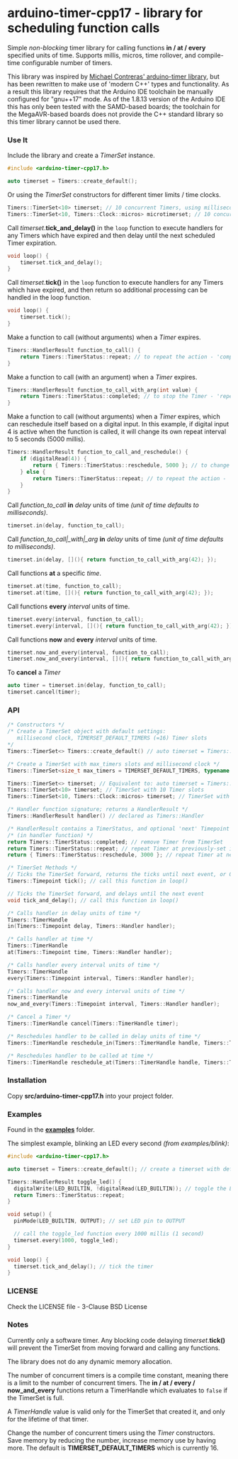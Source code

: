 # arduino-timer-cpp17 - library for scheduling function calls

Simple *non-blocking* timer library for calling functions **in / at / every** specified units of time. Supports millis, micros, time rollover, and compile-time configurable number of timers.

This library was inspired by [Michael Contreras' arduino-timer library](https://github.com/contrem/arduino-timer), but has been rewritten to make use of 'modern C++' types and
functionality. As a result this library requires that the Arduino IDE toolchain be manually configured for "gnu++17" mode. As of the 1.8.13 version of the Arduino IDE this has
only been tested with the SAMD-based boards; the toolchain for the MegaAVR-based boards does not provide the C++ standard library so this timer library cannot be used there.

### Use It

Include the library and create a *TimerSet* instance.
```cpp
#include <arduino-timer-cpp17.h>

auto timerset = Timers::create_default();
```

Or using the *TimerSet* constructors for different timer limits / time clocks.
```cpp
Timers::TimerSet<10> timerset; // 10 concurrent Timers, using millisecond clock
Timers::TimerSet<10, Timers::Clock::micros> microtimerset; // 10 concurrent Timers, using microsecond clock
```

Call *timerset*.**tick_and_delay()** in the ```loop``` function to execute handlers for any Timers
which have expired and then delay until the next scheduled Timer expiration.
```cpp
void loop() {
    timerset.tick_and_delay();
}
```

Call *timerset*.**tick()** in the ```loop``` function to execute handlers for any Timers
which have expired, and then return so additional processing can be handled in the loop function.
```cpp
void loop() {
    timerset.tick();
}
```

Make a function to call (without arguments) when a *Timer* expires.
```cpp
Timers::HandlerResult function_to_call() {
    return Timers::TimerStatus::repeat; // to repeat the action - 'completed' to stop
}
```

Make a function to call (with an argument) when a *Timer* expires.
```cpp
Timers::HandlerResult function_to_call_with_arg(int value) {
    return Timers::TimerStatus::completed; // to stop the Timer - 'repeat' to repeat the action
}
```

Make a function to call (without arguments) when a *Timer* expires, which can reschedule itself based
on a digital input. In this example, if digital input 4 is active when the function is called, it will
change its own repeat interval to 5 seconds (5000 millis).
```cpp
Timers::HandlerResult function_to_call_and_reschedule() {
    if (digitalRead(4)) {
        return { Timers::TimerStatus::reschedule, 5000 }; // to change the repeat interval to 5000 ms
    } else {
        return Timers::TimerStatus::repeat; // to repeat the action - 'completed' to stop
    }
}
```

Call *function\_to\_call* **in** *delay* units of time *(unit of time defaults to milliseconds)*.
```cpp
timerset.in(delay, function_to_call);
```

Call *function\_to\_call|_with|_arg* **in** *delay* units of time *(unit of time defaults to milliseconds)*.
```cpp
timerset.in(delay, [](){ return function_to_call_with_arg(42); });
```

Call functions **at** a specific *time*.
```cpp
timerset.at(time, function_to_call);
timerset.at(time, [](){ return function_to_call_with_arg(42); });
```

Call functions **every** *interval* units of time.
```cpp
timerset.every(interval, function_to_call);
timerset.every(interval, [](){ return function_to_call_with_arg(42); });
```

Call functions **now** and **every** *interval* units of time.
```cpp
timerset.now_and_every(interval, function_to_call);
timerset.now_and_every(interval, [](){ return function_to_call_with_arg(42); });
```

To **cancel** a *Timer*
```cpp
auto timer = timerset.in(delay, function_to_call);
timerset.cancel(timer);
```

### API

```cpp
/* Constructors */
/* Create a TimerSet object with default settings:
   millisecond clock, TIMERSET_DEFAULT_TIMERS (=16) Timer slots
*/
Timers::TimerSet<> Timers::create_default() // auto timerset = Timers::create_default();

/* Create a TimerSet with max_timers slots and millisecond clock */
Timers::TimerSet<size_t max_timers = TIMERSET_DEFAULT_TIMERS, typename clock = Clock::millis>()

Timers::TimerSet<> timerset; // Equivalent to: auto timerset = Timers::create_default();
Timers::TimerSet<10> timerset; // TimerSet with 10 Timer slots
Timers::TimerSet<10, Timers::Clock::micros> timerset; // TimerSet with 10 Timer slots and microsecond clock

/* Handler function signature; returns a HandlerResult */
Timers::HandlerResult handler() // declared as Timers::Handler

/* HandlerResult contains a TimerStatus, and optional 'next' Timepoint */
/* (in handler function) */
return Timers::TimerStatus::completed; // remove Timer from TimerSet
return Timers::TimerStatus::repeat; // repeat Timer at previously-set interval
return { Timers::TimerStatus::reschedule, 3000 }; // repeat Timer at new interval of 3000 clock ticks

/* TimerSet Methods */
// Ticks the TimerSet forward, returns the ticks until next event, or 0 if none
Timers::Timepoint tick(); // call this function in loop()

// Ticks the TimerSet forward, and delays until the next event
void tick_and_delay(); // call this function in loop()

/* Calls handler in delay units of time */
Timers::TimerHandle
in(Timers::Timepoint delay, Timers::Handler handler);

/* Calls handler at time */
Timers::TimerHandle
at(Timers::Timepoint time, Timers::Handler handler);

/* Calls handler every interval units of time */
Timers::TimerHandle
every(Timers::Timepoint interval, Timers::Handler handler);

/* Calls handler now and every interval units of time */
Timers::TimerHandle
now_and_every(Timers::Timepoint interval, Timers::Handler handler);

/* Cancel a Timer */
Timers::TimerHandle cancel(Timers::TimerHandle timer);

/* Reschedules handler to be called in delay units of time */
Timers::TimerHandle reschedule_in(Timers::TimerHandle handle, Timers::Timepoint delay);

/* Reschedules handler to be called at time */
Timers::TimerHandle reschedule_at(Timers::TimerHandle handle, Timers::Timepoint when);
```

### Installation

Copy **src/arduino-timer-cpp17.h** into your project folder.

### Examples

Found in the [**examples**](examples) folder.

The simplest example, blinking an LED every second *(from examples/blink)*:

```cpp
#include <arduino-timer-cpp17.h>

auto timerset = Timers::create_default(); // create a timerset with default settings

Timers::HandlerResult toggle_led() {
  digitalWrite(LED_BUILTIN, !digitalRead(LED_BUILTIN)); // toggle the LED
  return Timers::TimerStatus::repeat;
}

void setup() {
  pinMode(LED_BUILTIN, OUTPUT); // set LED pin to OUTPUT

  // call the toggle_led function every 1000 millis (1 second)
  timerset.every(1000, toggle_led);
}

void loop() {
  timerset.tick_and_delay(); // tick the timer
}
```

### LICENSE

Check the LICENSE file - 3-Clause BSD License

### Notes

Currently only a software timer. Any blocking code delaying *timerset*.**tick()** will prevent the TimerSet from moving forward and calling any functions.

The library does not do any dynamic memory allocation.

The number of concurrent timers is a compile time constant, meaning there is a limit to the number of concurrent timers. The **in / at / every / now_and_every**
functions return a TimerHandle which evaluates to ```false``` if the TimerSet is full.

A *TimerHandle* value is valid only for the TimerSet that created it, and only for the lifetime of that timer.

Change the number of concurrent timers using the *Timer* constructors. Save memory by reducing the number, increase memory use by having more. The default is **TIMERSET_DEFAULT_TIMERS** which is currently 16.
